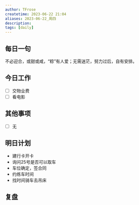 ```yaml
---
author: TFrose
createtime: 2023-06-22 21:04
aliases: 2023-06-22_周四
description:
tags: [daily]
---
```


## 每日一句
不必迎合，或甜或咸，“粽”有人爱；无需迷茫，努力过后，自有安排。

## 今日工作
- [ ] 交物业费
- [ ] 看电影

## 其他事项
- [ ] 无

## 明日计划
- 建行卡开卡
- 询问25号是否可以取车
- 车位确定，签合同
- 约练车时间
- 找时间骑车去吊床

## 复盘

